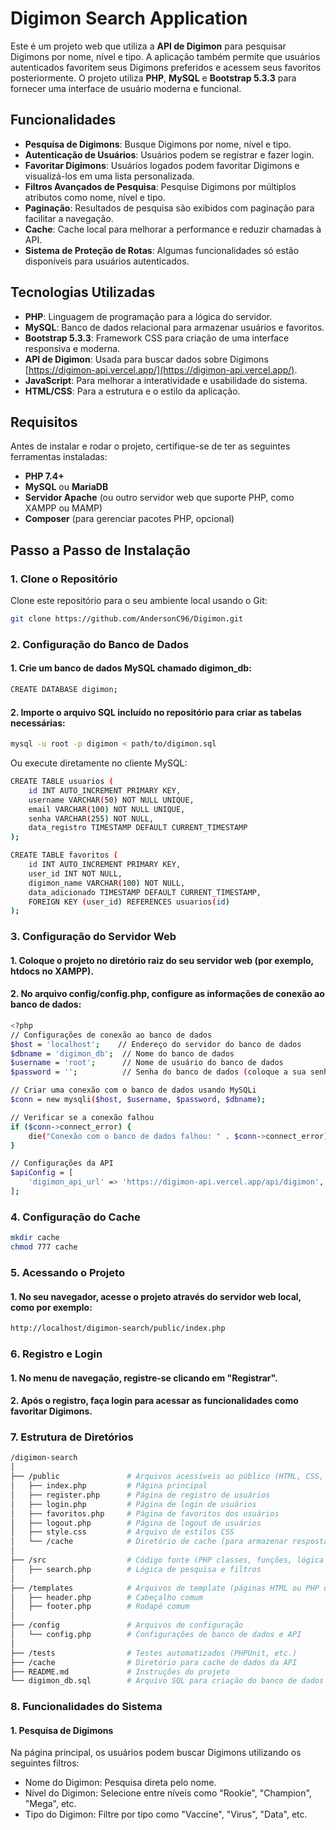 # Digimon Search Application

Este é um projeto web que utiliza a **API de Digimon** para pesquisar Digimons por nome, nível e tipo. A aplicação também permite que usuários autenticados favoritem seus Digimons preferidos e acessem seus favoritos posteriormente. O projeto utiliza **PHP**, **MySQL** e **Bootstrap 5.3.3** para fornecer uma interface de usuário moderna e funcional.

## Funcionalidades

- **Pesquisa de Digimons**: Busque Digimons por nome, nível e tipo.
- **Autenticação de Usuários**: Usuários podem se registrar e fazer login.
- **Favoritar Digimons**: Usuários logados podem favoritar Digimons e visualizá-los em uma lista personalizada.
- **Filtros Avançados de Pesquisa**: Pesquise Digimons por múltiplos atributos como nome, nível e tipo.
- **Paginação**: Resultados de pesquisa são exibidos com paginação para facilitar a navegação.
- **Cache**: Cache local para melhorar a performance e reduzir chamadas à API.
- **Sistema de Proteção de Rotas**: Algumas funcionalidades só estão disponíveis para usuários autenticados.

## Tecnologias Utilizadas

- **PHP**: Linguagem de programação para a lógica do servidor.
- **MySQL**: Banco de dados relacional para armazenar usuários e favoritos.
- **Bootstrap 5.3.3**: Framework CSS para criação de uma interface responsiva e moderna.
- **API de Digimon**: Usada para buscar dados sobre Digimons [https://digimon-api.vercel.app/](https://digimon-api.vercel.app/).
- **JavaScript**: Para melhorar a interatividade e usabilidade do sistema.
- **HTML/CSS**: Para a estrutura e o estilo da aplicação.

## Requisitos

Antes de instalar e rodar o projeto, certifique-se de ter as seguintes ferramentas instaladas:

- **PHP 7.4+**
- **MySQL** ou **MariaDB**
- **Servidor Apache** (ou outro servidor web que suporte PHP, como XAMPP ou MAMP)
- **Composer** (para gerenciar pacotes PHP, opcional)

## Passo a Passo de Instalação

### 1. Clone o Repositório

Clone este repositório para o seu ambiente local usando o Git:

```bash
git clone https://github.com/AndersonC96/Digimon.git
```

### 2. Configuração do Banco de Dados

#### 1. Crie um banco de dados MySQL chamado digimon_db:

```bash
CREATE DATABASE digimon;
```

#### 2. Importe o arquivo SQL incluído no repositório para criar as tabelas necessárias:

```bash
mysql -u root -p digimon < path/to/digimon.sql
```

Ou execute diretamente no cliente MySQL:

```bash
CREATE TABLE usuarios (
    id INT AUTO_INCREMENT PRIMARY KEY,
    username VARCHAR(50) NOT NULL UNIQUE,
    email VARCHAR(100) NOT NULL UNIQUE,
    senha VARCHAR(255) NOT NULL,
    data_registro TIMESTAMP DEFAULT CURRENT_TIMESTAMP
);

CREATE TABLE favoritos (
    id INT AUTO_INCREMENT PRIMARY KEY,
    user_id INT NOT NULL,
    digimon_name VARCHAR(100) NOT NULL,
    data_adicionado TIMESTAMP DEFAULT CURRENT_TIMESTAMP,
    FOREIGN KEY (user_id) REFERENCES usuarios(id)
);
```

### 3. Configuração do Servidor Web

#### 1. Coloque o projeto no diretório raiz do seu servidor web (por exemplo, htdocs no XAMPP).

#### 2. No arquivo config/config.php, configure as informações de conexão ao banco de dados:

```bash
<?php
// Configurações de conexão ao banco de dados
$host = 'localhost';    // Endereço do servidor do banco de dados
$dbname = 'digimon_db';  // Nome do banco de dados
$username = 'root';      // Nome de usuário do banco de dados
$password = '';          // Senha do banco de dados (coloque a sua senha aqui)

// Criar uma conexão com o banco de dados usando MySQLi
$conn = new mysqli($host, $username, $password, $dbname);

// Verificar se a conexão falhou
if ($conn->connect_error) {
    die("Conexão com o banco de dados falhou: " . $conn->connect_error);
}

// Configurações da API
$apiConfig = [
    'digimon_api_url' => 'https://digimon-api.vercel.app/api/digimon',
];
```

### 4. Configuração do Cache

```bash
mkdir cache
chmod 777 cache
```

### 5. Acessando o Projeto

#### 1. No seu navegador, acesse o projeto através do servidor web local, como por exemplo:

```bash
http://localhost/digimon-search/public/index.php
```

### 6. Registro e Login

#### 1. No menu de navegação, registre-se clicando em "Registrar".

#### 2. Após o registro, faça login para acessar as funcionalidades como favoritar Digimons.

### 7. Estrutura de Diretórios

```bash
/digimon-search
│
├── /public               # Arquivos acessíveis ao público (HTML, CSS, JS, PHP principal)
│   ├── index.php         # Página principal
│   ├── register.php      # Página de registro de usuários
│   ├── login.php         # Página de login de usuários
│   ├── favoritos.php     # Página de favoritos dos usuários
│   ├── logout.php        # Página de logout de usuários
│   ├── style.css         # Arquivo de estilos CSS
│   └── /cache            # Diretório de cache (para armazenar respostas da API)
│
├── /src                  # Código fonte (PHP classes, funções, lógica de negócio)
│   ├── search.php        # Lógica de pesquisa e filtros
│
├── /templates            # Arquivos de template (páginas HTML ou PHP usadas para exibição)
│   ├── header.php        # Cabeçalho comum
│   ├── footer.php        # Rodapé comum
│
├── /config               # Arquivos de configuração
│   └── config.php        # Configurações de banco de dados e API
│
├── /tests                # Testes automatizados (PHPUnit, etc.)
├── /cache                # Diretório para cache de dados da API
├── README.md             # Instruções do projeto
└── digimon_db.sql        # Arquivo SQL para criação do banco de dados
```

### 8. Funcionalidades do Sistema

#### 1. Pesquisa de Digimons

Na página principal, os usuários podem buscar Digimons utilizando os seguintes filtros:

- Nome do Digimon: Pesquisa direta pelo nome.
- Nível do Digimon: Selecione entre níveis como "Rookie", "Champion", "Mega", etc.
- Tipo do Digimon: Filtre por tipo como "Vaccine", "Virus", "Data", etc.